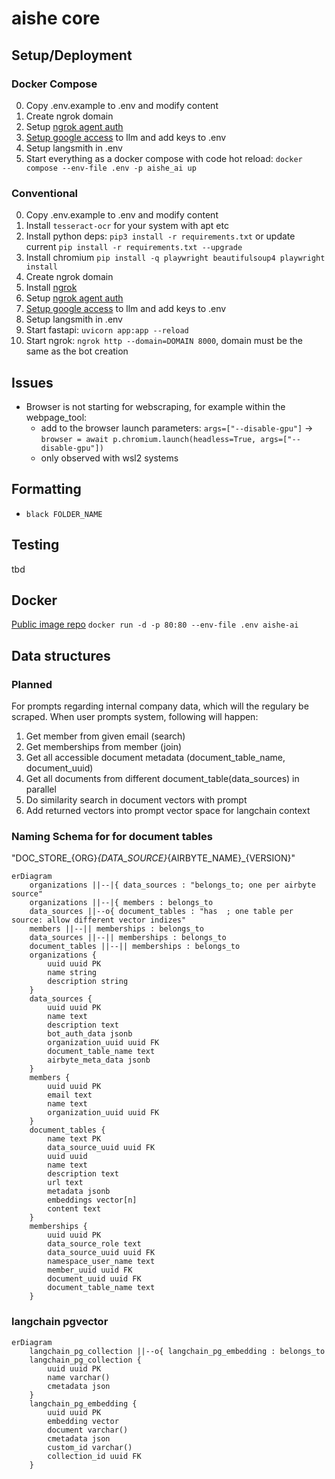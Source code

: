 # aishe core

## Setup/Deployment
### Docker Compose
0. Copy .env.example to .env and modify content
4. Create ngrok domain
6. Setup [ngrok agent auth](https://dashboard.ngrok.com/get-started/your-authtoken)
7. [Setup google access](https://python.langchain.com/docs/integrations/tools/google_search) to llm and add keys to .env
8. Setup langsmith in .env
8. Start everything as a docker compose with code hot reload: `docker compose --env-file .env -p aishe_ai up`

### Conventional
0. Copy .env.example to .env and modify content
1. Install `tesseract-ocr` for your system with apt etc
2. Install python deps: `pip3 install -r requirements.txt` or update current `pip install -r requirements.txt --upgrade`
3. Install chromium `pip install -q playwright beautifulsoup4 playwright install`
4. Create ngrok domain
5. Install [ngrok](https://ngrok.com/download)
6. Setup [ngrok agent auth](https://dashboard.ngrok.com/get-started/your-authtoken)
7. [Setup google access](https://python.langchain.com/docs/integrations/tools/google_search) to llm and add keys to .env
8. Setup langsmith in .env
8. Start fastapi: `uvicorn app:app --reload`
9. Start ngrok: `ngrok http --domain=DOMAIN 8000`, domain must be the same as the bot creation

## Issues
- Browser is not starting for webscraping, for example within the webpage_tool:
    - add to the browser launch parameters: `args=["--disable-gpu"]` -> `browser = await p.chromium.launch(headless=True, args=["--disable-gpu"])`
    - only observed with wsl2 systems

## Formatting
- `black FOLDER_NAME`

## Testing
tbd

## Docker
[Public image repo](europe-west10-docker.pkg.dev/aisheai/docker-images/core:latest)
`docker run -d -p 80:80 --env-file .env aishe-ai`

## Data structures
### Planned
For prompts regarding internal company data, which will the regulary be scraped.
When user prompts system, following will happen:
1. Get member from given email (search)
2. Get memberships from member (join)
3. Get all accessible document metadata (document_table_name, document_uuid)
4. Get all documents from different document_table(data_sources) in parallel
5. Do similarity search in document vectors with prompt
5. Add returned vectors into prompt vector space for langchain context

### Naming Schema for for document tables
"DOC_STORE_{ORG}_{DATA_SOURCE}_{AIRBYTE_NAME}_{VERSION}"
```mermaid
erDiagram
    organizations ||--|{ data_sources : "belongs_to; one per airbyte source"
    organizations ||--|{ members : belongs_to
    data_sources ||--o{ document_tables : "has  ; one table per source: allow different vector indizes"
    members ||--|| memberships : belongs_to
    data_sources ||--|| memberships : belongs_to
    document_tables ||--|| memberships : belongs_to
    organizations {
        uuid uuid PK
        name string
        description string
    }
    data_sources {
        uuid uuid PK
        name text
        description text
        bot_auth_data jsonb
        organization_uuid uuid FK
        document_table_name text
        airbyte_meta_data jsonb
    }
    members {
        uuid uuid PK
        email text
        name text
        organization_uuid uuid FK
    }
    document_tables {
        name text PK
        data_source_uuid uuid FK
        uuid uuid
        name text
        description text
        url text
        metadata jsonb
        embeddings vector[n]
        content text
    }
    memberships {
        uuid uuid PK
        data_source_role text
        data_source_uuid uuid FK
        namespace_user_name text
        member_uuid uuid FK
        document_uuid uuid FK
        document_table_name text
    }
```

### langchain pgvector
```mermaid
erDiagram
    langchain_pg_collection ||--o{ langchain_pg_embedding : belongs_to
    langchain_pg_collection {
        uuid uuid PK
        name varchar()
        cmetadata json
    }
    langchain_pg_embedding {
        uuid uuid PK
        embedding vector
        document varchar()
        cmetadata json
        custom_id varchar()
        collection_id uuid FK
    }
```